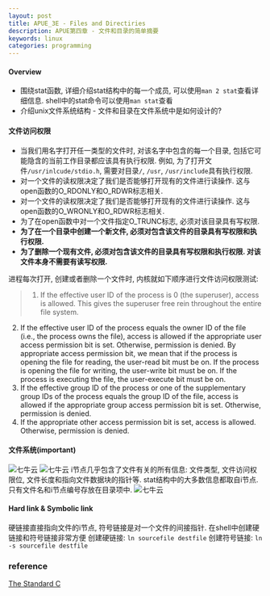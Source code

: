 ```yaml
---
layout: post
title: APUE_3E - Files and Directiries
description: APUE第四章 - 文件和目录的简单摘要
keywords: linux
categories: programming
---
```


#### Overview

- 围绕stat函数, 详细介绍stat结构中的每一个成员, 可以使用`man 2 stat`查看详细信息. shell中的stat命令可以使用`man stat`查看
- 介绍unix文件系统结构 - 文件和目录在文件系统中是如何设计的?

#### 文件访问权限

- 当我们用名字打开任一类型的文件时, 对该名字中包含的每一个目录, 包括它可能隐含的当前工作目录都应该具有执行权限. 例如, 为了打开文件`/usr/inlcude/stdio.h`, 需要对目录`/`, `/usr`, `/usr/include`具有执行权限.
- 对一个文件的读权限决定了我们是否能够打开现有的文件进行读操作. 这与open函数的O_RDONLY和O_RDWR标志相关.
- 对一个文件的读权限决定了我们是否能够打开现有的文件进行读操作. 这与open函数的O_WRONLY和O_RDWR标志相关.
- 为了在open函数中对一个文件指定O_TRUNC标志, 必须对该目录具有写权限.
- **为了在一个目录中创建一个新文件, 必须对包含该文件的目录具有写权限和执行权限.**
- **为了删除一个现有文件, 必须对包含该文件的目录具有写权限和执行权限. 对该文件本身不需要有读写权限.**

进程每次打开, 创建或者删除一个文件时, 内核就如下顺序进行文件访问权限测试:

>1. If the effective user ID of the process is 0 (the superuser), access is allowed. This
gives the superuser free rein throughout the entire file system.
2. If the effective user ID of the process equals the owner ID of the file (i.e., the
process owns the file), access is allowed if the appropriate user access
permission bit is set. Otherwise, permission is denied. By appropriate access
permission bit, we mean that if the process is opening the file for reading, the
user-read bit must be on. If the process is opening the file for writing, the
user-write bit must be on. If the process is executing the file, the user-execute bit
must be on.
3. If the effective group ID of the process or one of the supplementary group IDs of
the process equals the group ID of the file, access is allowed if the appropriate
group access permission bit is set. Otherwise, permission is denied.
4. If the appropriate other access permission bit is set, access is allowed.
Otherwise, permission is denied.

#### 文件系统(important)

![七牛云](http://joyo-pic-1.qiniudn.com/Pic_4_13.png)
![七牛云](http://joyo-pic-1.qiniudn.com/Pic_4_14.png)
i节点几乎包含了文件有关的所有信息: 文件类型, 文件访问权限位, 文件长度和指向文件数据块的指针等. stat结构中的大多数信息都取自i节点. 只有文件名和i节点编号存放在目录项中.
![七牛云](http://joyo-pic-1.qiniudn.com/Pic_4_15.png)

#### Hard link & Symbolic link
硬链接直接指向文件的i节点, 符号链接是对一个文件的间接指针.
在shell中创建硬链接和符号链接非常方便
创建硬链接: `ln sourcefile destfile`
创建符号链接: `ln -s sourcefile destfile`

### reference
[The Standard C](http://www.iso-9899.info/wiki/The_Standard)
